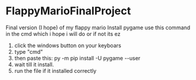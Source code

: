 # FlappyMarioFinalProject
Final version (I hope) of my flappy mario
Install pygame
use this command in the cmd which i hope i will do or if not its ez
1. click the windows button on your keyboars
2. type "cmd"
3. then paste this: py -m pip install -U pygame --user
4. wait till it install.
5. run the file if it installed correctly
